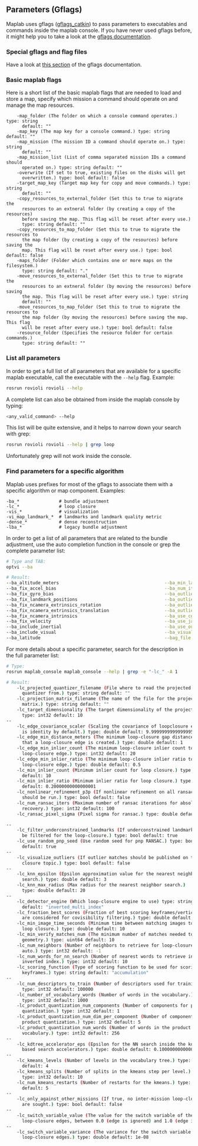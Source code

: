 ## Parameters (Gflags)

Maplab uses gflags ([gflags_catkin](https://github.com/ethz-asl/gflags_catkin)) to pass parameters to executables and commands inside the maplab console. If you have never used gflags before, it might help you to take a look at the [gflags documentation](https://gflags.github.io/gflags/).

### Special gflags and flag files

Have a look at [this section](https://gflags.github.io/gflags/#special) of the gflags documentation.

### Basic maplab flags

Here is a short list of the basic maplab flags that are needed to load and store a map, specify which mission a command should operate on and manage the map resources.
```
    -map_folder (The folder on which a console command operates.) type: string
      default: ""
    -map_key (The map key for a console command.) type: string default: ""
    -map_mission (The mission ID a command should operate on.) type: string
      default: ""
    -map_mission_list (List of comma separated mission IDs a command should
      operated on.) type: string default: ""
    -overwrite (If set to true, existing files on the disks will get
      overwritten.) type: bool default: false
    -target_map_key (Target map key for copy and move commands.) type: string
      default: ""
    -copy_resources_to_external_folder (Set this to true to migrate the
      resources to an extneral folder (by creating a copy of the resources)
      before saving the map. This flag will be reset after every use.)
      type: string default: ""
    -copy_resources_to_map_folder (Set this to true to migrate the resources to
      the map folder (by creating a copy of the resources) before saving the
      map. This flag will be reset after every use.) type: bool default: false
    -maps_folder (Folder which contains one or more maps on the filesystem.)
      type: string default: "."
    -move_resources_to_external_folder (Set this to true to migrate the
      resources to an extneral folder (by moving the resources) before saving
      the map. This flag will be reset after every use.) type: string
      default: ""
    -move_resources_to_map_folder (Set this to true to migrate the resources to
      the map folder (by moving the resources) before saving the map. This flag
      will be reset after every use.) type: bool default: false
    -resource_folder (Specifies the resource folder for certain commands.)
      type: string default: ""
```

### List all parameters

In order to get a full list of all parameters that are available for a specific maplab executable, call the executable with the `--help` flag. Example:
```bash
rosrun rovioli rovioli --help
```
A complete list can also be obtained from inside the maplab console by typing:
```bash
<any_valid_command> --help 
```

This list will be quite extensive, and it helps to narrow down your search with grep:
```bash
rosrun rovioli rovioli --help | grep loop
```
Unfortunately grep will not work inside the console.

### Find parameters for a specific algorithm

Maplab uses prefixes for most of the gflags to associate them with a specific algorithm or map component.
Examples:
```
-ba_*               # bundle adjustment
-lc_*               # loop closure
-vis_*              # visualization
-vi_map_landmark_*  # landmarks and landmark quality metric
-dense_*            # dense reconstruction
-lba_*              # legacy bundle adjustment
```

In order to get a list of all parameters that are related to the bundle adjustment, use the auto completion function in the console or grep the complete parameter list:
```bash
# Type and TAB:
optvi --ba

# Result:
--ba_altitude_meters                                        --ba_min_landmark_per_frame
--ba_fix_accel_bias                                         --ba_num_iterations
--ba_fix_gyro_bias                                          --ba_outlier_rejection_reject_every_n_iters
--ba_fix_landmark_positions                                 --ba_outlier_rejection_reject_using_reprojection_error
--ba_fix_ncamera_extrinsics_rotation                        --ba_outlier_rejection_reprojection_error_other_mission_px
--ba_fix_ncamera_extrinsics_translation                     --ba_outlier_rejection_reprojection_error_px
--ba_fix_ncamera_intrinsics                                 --ba_use_cgnr_linear_solver
--ba_fix_velocity                                           --ba_use_jacobi_scaling
--ba_include_inertial                                       --ba_use_outlier_rejection_solver
--ba_include_visual                                         --ba_visualize_every_n_iterations
--ba_latitude                                               --bag_file
```

For more details about a specific parameter, search for the description in the full parameter list:

```bash
# Type:
rosrun maplab_console maplab_console --help | grep -e "-lc_" -A 1

# Result:
    -lc_projected_quantizer_filename (File where to read the projected
      quantizer from.) type: string default: ""
    -lc_projection_matrix_filename (The name of the file for the projection
      matrix.) type: string default: ""
    -lc_target_dimensionality (The target dimensionality of the projection.)
      type: int32 default: 10
--
    -lc_edge_covariance_scaler (Scaling the covariance of loopclosure edges. It
      is identity by default.) type: double default: 9.9999999999999995e-08
    -lc_edge_min_distance_meters (The minimum loop-closure gap distance such
      that a loop-closure edge is created.) type: double default: 1
    -lc_edge_min_inlier_count (The minimum loop-closure inlier count to add a
      loop-closure edge.) type: int32 default: 20
    -lc_edge_min_inlier_ratio (The minimum loop-closure inlier ratio to add a
      loop-closure edge.) type: double default: 0.5
    -lc_min_inlier_count (Minimum inlier count for loop closure.) type: int32
      default: 10
    -lc_min_inlier_ratio (Minimum inlier ratio for loop closure.) type: double
      default: 0.20000000000000001
    -lc_nonlinear_refinement_p3p (If nonlinear refinement on all ransac inliers
      should be run.) type: bool default: false
    -lc_num_ransac_iters (Maximum number of ransac iterations for absolute pose
      recovery.) type: int32 default: 100
    -lc_ransac_pixel_sigma (Pixel sigma for ransac.) type: double default: 2

--
    -lc_filter_underconstrained_landmarks (If underconstrained landmarks should
      be filtered for the loop-closure.) type: bool default: true
    -lc_use_random_pnp_seed (Use random seed for pnp RANSAC.) type: bool
      default: true
--
    -lc_visualize_outliers (If outlier matches should be published on the loop
      closure topic.) type: bool default: false
--
    -lc_knn_epsilon (Epsilon approximation value for the nearest neighbor
      search.) type: double default: 3
    -lc_knn_max_radius (Max radius for the nearest neighbor search.)
      type: double default: 20
--
    -lc_detector_engine (Which loop-closure engine to use) type: string
      default: "inverted_multi_index"
    -lc_fraction_best_scores (Fraction of best scoring keyframes/vertices that
      are considered for covisibility filtering.) type: double default: 0.25
    -lc_min_image_time_seconds (Minimum time between matching images to allow a
      loop closure.) type: double default: 10
    -lc_min_verify_matches_num (The minimum number of matches needed to verify
      geometry.) type: uint64 default: 10
    -lc_num_neighbors (Number of neighbors to retrieve for loop-closure. -1
      auto.) type: int32 default: -1
    -lc_num_words_for_nn_search (Number of nearest words to retrieve in the
      inverted index.) type: int32 default: 10
    -lc_scoring_function (Type of scoring function to be used for scoring
      keyframes.) type: string default: "accumulation"
--
    -lc_num_descriptors_to_train (Number of descriptors used for training.)
      type: int32 default: 100000
    -lc_number_of_vocabulary_words (Number of words in the vocabulary.)
      type: int32 default: 1000
    -lc_product_quantization_num_components (Number of components for product
      quantization.) type: int32 default: 1
    -lc_product_quantization_num_dim_per_component (Number of components for
      product quantization.) type: int32 default: 5
    -lc_product_quantization_num_words (Number of words in the product
      vocabulary.) type: int32 default: 256
--
    -lc_kdtree_accelerator_eps (Epsilon for the NN search inside the kd-tree
      based search accelerators.) type: double default: 0.10000000000000001
--
    -lc_kmeans_levels (Number of levels in the vocabulary tree.) type: int32
      default: 4
    -lc_kmeans_splits (Number of splits in the kmeans step per level.)
      type: int32 default: 10
    -lc_num_kmeans_restarts (Number of restarts for the kmeans.) type: int32
      default: 5
--
    -lc_only_against_other_missions (If true, no inter-mission loop-closures
      are sought.) type: bool default: false
--
    -lc_switch_variable_value (The value for the switch variable of the
      loop-closure edges, between 0.0 (edge is ignored) and 1.0 (edge is being
--
    -lc_switch_variable_variance (The variance for the switch variable of the
      loop-closure edges.) type: double default: 1e-08

```
